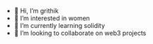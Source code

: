 - 👋 Hi, I’m grithik
- 👀 I’m interested in women
- 🌱 I’m currently learning solidity
- 💞️ I’m looking to collaborate on web3 projects

<!---
grithik4U/grithik4U is a ✨ special ✨ repository because its `README.md` (this file) appears on your GitHub profile.
You can click the Preview link to take a look at your changes.
--->
